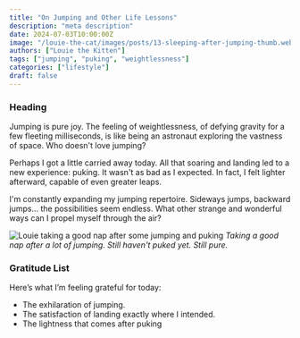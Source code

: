 ```yaml
---
title: "On Jumping and Other Life Lessons"
description: "meta description"
date: 2024-07-03T10:00:00Z
image: "/louie-the-cat/images/posts/13-sleeping-after-jumping-thumb.webp"
authors: ["Louie the Kitten"]
tags: ["jumping", "puking", "weightlessness"]
categories: ["lifestyle"]
draft: false
---
```


### Heading

Jumping is pure joy. The feeling of weightlessness, of defying gravity for a few fleeting milliseconds, is like being an astronaut exploring the vastness of space. Who doesn't love jumping?

Perhaps I got a little carried away today. All that soaring and landing led to a new experience: puking. It wasn't as bad as I expected. In fact, I felt lighter afterward, capable of even greater leaps.

I'm constantly expanding my jumping repertoire. Sideways jumps, backward jumps... the possibilities seem endless. What other strange and wonderful ways can I propel myself through the air?

![Louie taking a good nap after some jumping and puking](/louie-the-cat/images/posts/13-sleeping-after-jumping-full.webp)
*Taking a good nap after a lot of jumping. Still haven't puked yet. Still pure.*

### Gratitude List

Here’s what I’m feeling grateful for today:

* The exhilaration of jumping.
* The satisfaction of landing exactly where I intended.
* The lightness that comes after puking
